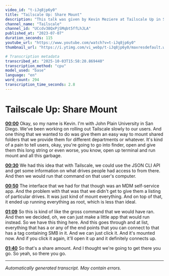 ```yaml
---
video_id: "t-iJq8jp6y0"
title: "Tailscale Up: Share Mount"
description: "This talk was given by Kevin Meziere at Tailscale Up in San Francisco on Wednesday, May 31, 2023...."
channel_name: "Tailscale"
channel_id: "UCcdv38QxPjSMqbt5ffLhJLA"
published_at: "2023-07-07"
duration_seconds: 115
youtube_url: "https://www.youtube.com/watch?v=t-iJq8jp6y0"
thumbnail_url: "https://i.ytimg.com/vi_webp/t-iJq8jp6y0/maxresdefault.webp"

# Transcription metadata
transcribed_at: "2025-10-03T15:58:20.869440"
transcription_method: "cpu"
model_used: "base"
language: "en"
word_count: 294
transcription_time_seconds: 2.8
---
```


# Tailscale Up: Share Mount

**[00:00](https://youtube.com/watch?v=t-iJq8jp6y0&t=0s)** Okay, so my name is Kevin. I'm with John Plain University in San Diego. We've been working on rolling out Tailscale slowly to our users. And one thing that we wanted to do was give them an easy way to mount shared folders that we provide them for different departments or whatever. It's kind of a pain to tell users, okay, you're going to go into finder, open and give them this long string or even worse, you know, open up terminal and run mount and all this garbage.

**[00:30](https://youtube.com/watch?v=t-iJq8jp6y0&t=30s)** We had this idea that with Tailscale, we could use the JSON CLI API and get some information on what drives people had access to from there. And then we would run that command on that user's computer.

**[00:50](https://youtube.com/watch?v=t-iJq8jp6y0&t=50s)** The interface that we had for that though was an MDM self-service app. And the problem with that was that we didn't get to give them a listing of particular drives. It was just kind of mount everything. And on top of that, it ended up running everything as root, which is less than ideal.

**[01:09](https://youtube.com/watch?v=t-iJq8jp6y0&t=69s)** So this is kind of like the gross command that we would have ran. And then we decided, oh, we can just make a little app that would run instead. So we have this thing here. And this goes through and at list, everything that has a or any of the end points that you can connect to that has a tag containing SMB in it. And we can just click it. And it's mounted now. And if you click it again, it'll open it up and it definitely connects up.

**[01:40](https://youtube.com/watch?v=t-iJq8jp6y0&t=100s)** So that's a share amount. And I thought we're going to get there you go. So yeah, so there you go.

---

*Automatically generated transcript. May contain errors.*
